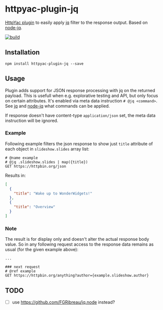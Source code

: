 # httpyac-plugin-jq

[HttpYac plugin](https://httpyac.github.io) to easily apply [jq](https://stedolan.github.io/jq/) filter to the response output. Based on [node-jq](https://github.com/sanack/node-jq).

[![build](https://github.com/rngtng/httpyac-plugin-jq/actions/workflows/main.yml/badge.svg)](https://github.com/rngtng/httpyac-plugin-jq/actions/workflows/main.yml)

## Installation

```
npm install httpyac-plugin-jq --save
```

## Usage

Plugin adds support for JSON response processing with jq on the returned payload. This is usefull when e.g. explorative testing and API, but only focus on certain attributes. It's enabled via meta data instruction `# @jq <command>`. See [jq](https://stedolan.github.io/jq/) and [node-jq](https://github.com/sanack/node-jq) what commands can be applied.

If response doesn't have content-type `application/json` set, the meta data instruction will be ignored.

### Example

Following example filters the json response to show just `title` attribute of each object in `slideshow.slides` array list:

```
# @name example
# @jq .slideshow.slides | map({title})
GET https://httpbin.org/json

```

Results in:


```json
[
  {
    "title": "Wake up to WonderWidgets!"
  },
  {
    "title": "Overview"
  }
]
```

### Note

The result is for display only and doesn't alter the actual response body value. So in any following request
access to the response data remains as usual (for the given example above):

```
...

### next request
# @ref example
GET https://httpbin.org/anything?author={example.slideshow.author}

```


## TODO

- [ ] use https://github.com/FGRibreau/jq.node instead?
